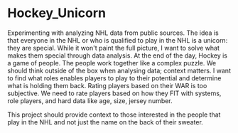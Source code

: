 # Hockey_Unicorn
Experimenting with analyzing NHL data from public sources. The idea is that everyone in the NHL or who is qualified to play in the NHL is a unicorn: they are special. While it won't paint the full picture, I want to solve what makes them special through data analysis. At the end of the day, Hockey is a game of people. The people work together like a complex puzzle. We should think outside of the box when analysing data; context matters. I want to find what roles enables players to play to their potential and determine what is holding them back. Rating players based on their WAR is too subjective. We need to rate players based on how they FIT with systems, role players, and hard data like age, size, jersey number.

This project should provide context to those interested in the people that play in the NHL and not just the name on the back of their sweater.
